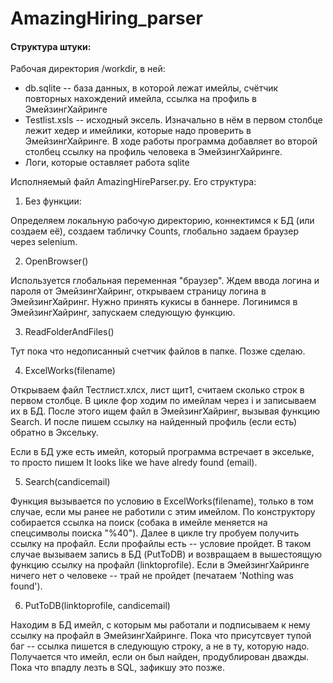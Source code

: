 # AmazingHiring_parser



#### Структура штуки:

Рабочая директория /workdir, в ней:

* db.sqlite -- база данных, в которой лежат имейлы, счётчик повторных нахождений имейла, ссылка на профиль в ЭмейзингХайринге
* Testlist.xsls -- исходный эксель. Изначально в нём в первом столбце лежит хедер и имейлики, которые надо проверить в ЭмейзингХайринге. В ходе работы программа добавляет во второй столбец ссылку на профиль человека в ЭмейзингХайринге.
* Логи, которые оставляет работа sqlite

Исполняемый файл AmazingHireParser.py. Его структура:

1. Без функции:

Определяем локальную рабочую директорию, коннектимся к БД (или создаем её), создаем табличку Counts, глобально задаем браузер через selenium.

2. OpenBrowser()

Используется глобальная переменная "браузер". Ждем ввода логина и пароля от ЭмейзингХайринг, открываем страницу логина в ЭмейзингХайринг. Нужно принять кукисы в баннере. Логинимся в ЭмейзингХайринг, запускаем следующую функцию.

3. ReadFolderAndFiles()

Тут пока что недописанный счетчик файлов в папке. Позже сделаю.

4. ExcelWorks(filename)

Открываем файл Тестлист.хлсх, лист щит1, считаем сколько строк в первом столбце. В цикле фор ходим по имейлам через i и записываем их в БД. После этого ищем файл в ЭмейзингХайринг, вызывая функцию Search. И после пишем ссылку на найденный профиль (если есть) обратно в Эксельку.

Если в БД уже есть имейл, который программа встречает в эксельке, то просто пишем It looks like we have alredy found (email).

5. Search(candicemail)

Функция вызывается по условию в ExcelWorks(filename), только в том случае, если мы ранее не работили с этим имейлом. По конструктору собирается ссылка на поиск (собака в имейле меняется на спецсимволы поиска "%40"). Далее в цикле try пробуем получить ссылку на профайл. Если профайлы есть -- условие пройдет. В таком случае вызываем запись в БД (PutToDB) и возвращаем в вышестоящую функцию ссылку на профайл (linktoprofile). Если в ЭмейзингХайринге ничего нет о человеке -- трай не пройдет (печатаем 'Nothing was found').

6. PutToDB(linktoprofile, candicemail)

Находим в БД имейл, с которым мы работали и подписываем к нему ссылку на профайл в ЭмейзингХайринге. Пока что присутсвует тупой баг -- ссылка пишется в следующую строку, а не в ту, которую надо. Получается что имейл, если он был найден, продублирован дважды. Пока что впадлу лезть в SQL, зафикшу это позже.
